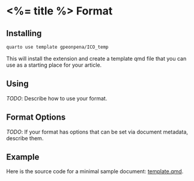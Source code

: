 # <%= title %> Format

## Installing


```bash
quarto use template gpeonpena/ICO_temp
```

This will install the extension and create a template qmd file that you can use as a starting place for your article.

## Using

*TODO*: Describe how to use your format.

## Format Options

*TODO*: If your format has options that can be set via document metadata, describe them.

## Example

Here is the source code for a minimal sample document: [template.qmd](template.qmd).
